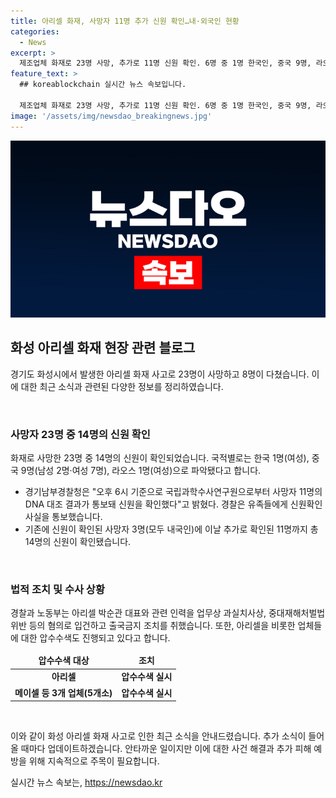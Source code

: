 ```yaml
---
title: 아리셀 화재, 사망자 11명 추가 신원 확인…내·외국인 현황
categories:
  - News
excerpt: >
  제조업체 화재로 23명 사망, 추가로 11명 신원 확인. 6명 중 1명 한국인, 중국 9명, 라오스 1명. 경찰, DNA 대조 결과로 확인. 사고 당시 업무상과실치사상 등 혐의로 5명 입건, 출국금지. 관련 업체 압수수색. ※노컷뉴스, 제보 환영. [jebo@cbs.co.kr / @노컷뉴스 / https://url.kr/b71afn]
feature_text: >
  ## koreablockchain 실시간 뉴스 속보입니다.

  제조업체 화재로 23명 사망, 추가로 11명 신원 확인. 6명 중 1명 한국인, 중국 9명, 라오스 1명. 경찰, DNA 대조 결과로 확인. 사고 당시 업무상과실치사상 등 혐의로 5명 입건, 출국금지. 관련 업체 압수수색. ※노컷뉴스, 제보 환영. [jebo@cbs.co.kr / @노컷뉴스 / https://url.kr/b71afn]
image: '/assets/img/newsdao_breakingnews.jpg'
---
```


<p><img src="/assets/img/newsdao_breakingnews.jpg" alt="koreablockchain 속보" /></p>

<h2 data-ke-size="size26">화성 아리셀 화재 현장 관련 블로그</h2>

<p>경기도 화성시에서 발생한 아리셀 화재 사고로 23명이 사망하고 8명이 다쳤습니다. 이에 대한 최근 소식과 관련된 다양한 정보를 정리하였습니다.</p>

<p data-ke-size="size16">&nbsp;</p>

<h3>사망자 23명 중 14명의 신원 확인</h3>

<p data-ke-size="size16">화재로 사망한 23명 중 14명의 신원이 확인되었습니다. 국적별로는 한국 1명(여성), 중국 9명(남성 2명·여성 7명), 라오스 1명(여성)으로 파악됐다고 합니다.</p>

<ul>
<li>경기남부경찰청은 "오후 6시 기준으로 국립과학수사연구원으로부터 사망자 11명의 DNA 대조 결과가 통보돼 신원을 확인했다"고 밝혔다. 경찰은 유족들에게 신원확인 사실을 통보했습니다.</li>
<li>기존에 신원이 확인된 사망자 3명(모두 내국인)에 이날 추가로 확인된 11명까지 총 14명의 신원이 확인됐습니다.</li>
</ul>

<p data-ke-size="size16">&nbsp;</p>

<h3>법적 조치 및 수사 상황</h3>

<p data-ke-size="size16">경찰과 노동부는 아리셀 박순관 대표와 관련 인력을 업무상 과실치사상, 중대재해처벌법 위반 등의 혐의로 입건하고 출국금지 조치를 취했습니다. 또한, 아리셀을 비롯한 업체들에 대한 압수수색도 진행되고 있다고 합니다.</p>

<table>
<thead>
<tr>
<td style="text-align: center; height: 17px;"><b>압수수색 대상</b></td>
<td style="text-align: center; height: 17px;"><b>조치</b></td>
</tr>
</thead>
<tbody>
<tr>
<td style="text-align: center; height: 17px;"><b>아리셀</b></td>
<td style="text-align: center; height: 17px;"><b>압수수색 실시</b></td>
</tr>
<tr>
<td style="text-align: center; height: 17px;"><b>메이셀 등 3개 업체(5개소)</b></td>
<td style="text-align: center; height: 17px;"><b>압수수색 실시</b></td>
</tr>
</tbody>
</table>

<p data-ke-size="size16">&nbsp;</p>

<p>이와 같이 화성 아리셀 화재 사고로 인한 최근 소식을 안내드렸습니다. 추가 소식이 들어올 때마다 업데이트하겠습니다. 안타까운 일이지만 이에 대한 사건 해결과 추가 피해 예방을 위해 지속적으로 주목이 필요합니다.</p>
실시간 뉴스 속보는, <a href="https://newsdao.kr" rel="dofollow">https://newsdao.kr</a>


